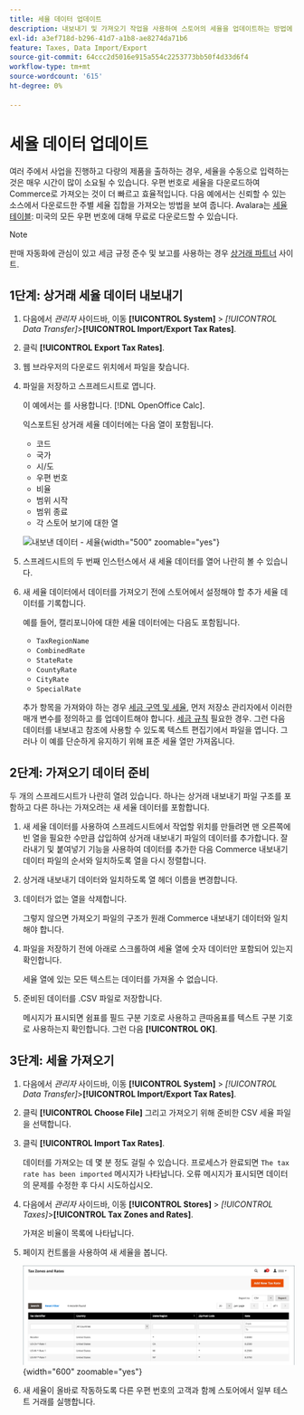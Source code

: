 ```yaml
---
title: 세율 데이터 업데이트
description: 내보내기 및 가져오기 작업을 사용하여 스토어의 세율을 업데이트하는 방법에 대해 알아봅니다.
exl-id: a3ef718d-b296-41d7-a1b8-ae8274da71b6
feature: Taxes, Data Import/Export
source-git-commit: 64ccc2d5016e915a554c2253773bb50f4d33d6f4
workflow-type: tm+mt
source-wordcount: '615'
ht-degree: 0%

---
```


# 세율 데이터 업데이트

여러 주에서 사업을 진행하고 다량의 제품을 출하하는 경우, 세율을 수동으로 입력하는 것은 매우 시간이 많이 소요될 수 있습니다. 우편 번호로 세율을 다운로드하여 Commerce로 가져오는 것이 더 빠르고 효율적입니다. 다음 예에서는 신뢰할 수 있는 소스에서 다운로드한 주별 세율 집합을 가져오는 방법을 보여 줍니다. Avalara는 [세율 테이블](https://www.avalara.com/taxrates/en/download-tax-tables.html): 미국의 모든 우편 번호에 대해 무료로 다운로드할 수 있습니다.

>[!NOTE]
>
>판매 자동화에 관심이 있고 세금 규정 준수 및 보고를 사용하는 경우 [상거래 파트너](https://solutionpartners.adobe.com/s/directory/?solution=commerce) 사이트.

## 1단계: 상거래 세율 데이터 내보내기

1. 다음에서 _관리자_ 사이드바, 이동 **[!UICONTROL System]** > _[!UICONTROL Data Transfer]_>**[!UICONTROL Import/Export Tax Rates]**.

1. 클릭 **[!UICONTROL Export Tax Rates]**.

1. 웹 브라우저의 다운로드 위치에서 파일을 찾습니다.

1. 파일을 저장하고 스프레드시트로 엽니다.

   이 예에서는 를 사용합니다. [!DNL OpenOffice Calc].

   익스포트된 상거래 세율 데이터에는 다음 열이 포함됩니다.
   - 코드
   - 국가
   - 시/도
   - 우편 번호
   - 비율
   - 범위 시작
   - 범위 종료
   - 각 스토어 보기에 대한 열

   ![내보낸 데이터 - 세율](./assets/data-exported-tax-rates.png){width="500" zoomable="yes"}

1. 스프레드시트의 두 번째 인스턴스에서 새 세율 데이터를 열어 나란히 볼 수 있습니다.

1. 새 세율 데이터에서 데이터를 가져오기 전에 스토어에서 설정해야 할 추가 세율 데이터를 기록합니다.

   예를 들어, 캘리포니아에 대한 세율 데이터에는 다음도 포함됩니다.

   - `TaxRegionName`
   - `CombinedRate`
   - `StateRate`
   - `CountyRate`
   - `CityRate`
   - `SpecialRate`

   추가 항목을 가져와야 하는 경우 [세금 구역 및 세율](../stores-purchase/tax-zones-rates.md), 먼저 저장소 관리자에서 이러한 매개 변수를 정의하고 를 업데이트해야 합니다. [세금 규칙](../stores-purchase/tax-rules.md) 필요한 경우. 그런 다음 데이터를 내보내고 참조에 사용할 수 있도록 텍스트 편집기에서 파일을 엽니다. 그러나 이 예를 단순하게 유지하기 위해 표준 세율 열만 가져옵니다.

## 2단계: 가져오기 데이터 준비

두 개의 스프레드시트가 나란히 열려 있습니다. 하나는 상거래 내보내기 파일 구조를 포함하고 다른 하나는 가져오려는 새 세율 데이터를 포함합니다.

1. 새 세율 데이터를 사용하여 스프레드시트에서 작업할 위치를 만들려면 맨 오른쪽에 빈 열을 필요한 수만큼 삽입하여 상거래 내보내기 파일의 데이터를 추가합니다. 잘라내기 및 붙여넣기 기능을 사용하여 데이터를 추가한 다음 Commerce 내보내기 데이터 파일의 순서와 일치하도록 열을 다시 정렬합니다.

1. 상거래 내보내기 데이터와 일치하도록 열 헤더 이름을 변경합니다.

1. 데이터가 없는 열을 삭제합니다.

   그렇지 않으면 가져오기 파일의 구조가 원래 Commerce 내보내기 데이터와 일치해야 합니다.

1. 파일을 저장하기 전에 아래로 스크롤하여 세율 열에 숫자 데이터만 포함되어 있는지 확인합니다.

   세율 열에 있는 모든 텍스트는 데이터를 가져올 수 없습니다.

1. 준비된 데이터를 .CSV 파일로 저장합니다.

   메시지가 표시되면 쉼표를 필드 구분 기호로 사용하고 큰따옴표를 텍스트 구분 기호로 사용하는지 확인합니다. 그런 다음 **[!UICONTROL OK]**.

## 3단계: 세율 가져오기

1. 다음에서 _관리자_ 사이드바, 이동 **[!UICONTROL System]** > _[!UICONTROL Data Transfer]_>**[!UICONTROL Import/Export Tax Rates]**.

1. 클릭 **[!UICONTROL Choose File]** 그리고 가져오기 위해 준비한 CSV 세율 파일을 선택합니다.

1. 클릭 **[!UICONTROL Import Tax Rates]**.

   데이터를 가져오는 데 몇 분 정도 걸릴 수 있습니다. 프로세스가 완료되면 `The tax rate has been imported` 메시지가 나타납니다. 오류 메시지가 표시되면 데이터의 문제를 수정한 후 다시 시도하십시오.

1. 다음에서 _관리자_ 사이드바, 이동 **[!UICONTROL Stores]** > _[!UICONTROL Taxes]_>**[!UICONTROL Tax Zones and Rates]**.

   가져온 비율이 목록에 나타납니다.

1. 페이지 컨트롤을 사용하여 새 세율을 봅니다.

   ![데이터 가져오기 세율](../stores-purchase/assets/tax-zones-rates.png){width="600" zoomable="yes"}

1. 새 세율이 올바로 작동하도록 다른 우편 번호의 고객과 함께 스토어에서 일부 테스트 거래를 실행합니다.
